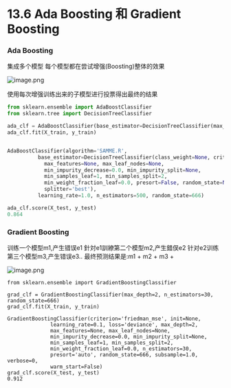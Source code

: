 # 13.6 Ada Boosting 和 Gradient Boosting

### Ada Boosting
集成多个模型
每个模型都在尝试增强(Boosting)整体的效果

![image.png](https://upload-images.jianshu.io/upload_images/7220971-2461acfc968b4b29.png?imageMogr2/auto-orient/strip%7CimageView2/2/w/1240)

使用每次增强训练出来的子模型进行投票得出最终的结果


```python
from sklearn.ensemble import AdaBoostClassifier
from sklearn.tree import DecisionTreeClassifier

ada_clf = AdaBoostClassifier(base_estimator=DecisionTreeClassifier(max_depth=2), n_estimators=500, random_state=666)
ada_clf.fit(X_train, y_train)


AdaBoostClassifier(algorithm='SAMME.R',
          base_estimator=DecisionTreeClassifier(class_weight=None, criterion='gini', max_depth=2,
            max_features=None, max_leaf_nodes=None,
            min_impurity_decrease=0.0, min_impurity_split=None,
            min_samples_leaf=1, min_samples_split=2,
            min_weight_fraction_leaf=0.0, presort=False, random_state=None,
            splitter='best'),
          learning_rate=1.0, n_estimators=500, random_state=666)

ada_clf.score(X_test, y_test)
0.864
```

### Gradient Boosting
训练一个模型m1,产生错误e1
針対e1訓繚第二个模型m2,产生錯俣e2
针对e2训练第三个模型m3,产生错误e3..
最终预测结果是:m1 + m2 + m3 +

![image.png](https://upload-images.jianshu.io/upload_images/7220971-c98f2f83f8c8578e.png?imageMogr2/auto-orient/strip%7CimageView2/2/w/1240)
```
from sklearn.ensemble import GradientBoostingClassifier

grad_clf = GradientBoostingClassifier(max_depth=2, n_estimators=30, random_state=666)
grad_clf.fit(X_train, y_train)

GradientBoostingClassifier(criterion='friedman_mse', init=None,
              learning_rate=0.1, loss='deviance', max_depth=2,
              max_features=None, max_leaf_nodes=None,
              min_impurity_decrease=0.0, min_impurity_split=None,
              min_samples_leaf=1, min_samples_split=2,
              min_weight_fraction_leaf=0.0, n_estimators=30,
              presort='auto', random_state=666, subsample=1.0, verbose=0,
              warm_start=False)
grad_clf.score(X_test, y_test)
0.912
```